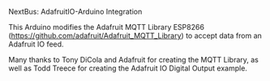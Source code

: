 NextBus: AdafruitIO-Arduino Integration

This Arduino modifies the Adafruit MQTT Library ESP8266 
(https://github.com/adafruit/Adafruit_MQTT_Library) to 
accept data from an Adafruit IO feed.  

Many thanks to Tony DiCola and Adafruit for creating the MQTT Library,
as well as Todd Treece for creating the Adafruit IO Digital Output example. 
